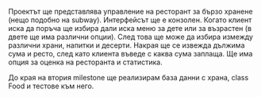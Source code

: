 Проектът ще представлява управление на ресторант за бързо хранене (нещо подобно на subway). 
Интерфейсът ще е конзолен. Когато клиент иска да поръча ще избира дали иска меню за дете или за възрастен (в двете ще има различни опции). След това ще може да избира измежду различни храни, напитки и десерти. Накрая ще се извежда дължима сума и ресто, след като клиента въведе с каква сума заплаща. Ще има опция за оценка на ресторанта и статистика. 

До края на втория milestone ще реализирам база данни с храна, class Food и тестове към него.
